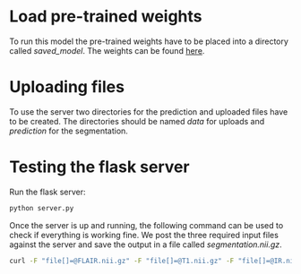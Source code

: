 # Load pre-trained weights
To run this model the pre-trained weights have to be placed into a directory called *saved_model*.
The weights can be found [here](https://github.com/miguel-dgist/mrbrains18).

# Uploading files
To use the server two directories for the prediction and uploaded files have to be created. The directories should be named *data* for uploads and *prediction* for the segmentation.

# Testing the flask server
Run the flask server:
```bash
python server.py
```

Once the server is up and running, the following command can be used to check if everything is working fine.
We post the three required input files against the server and save the output in a file called *segmentation.nii.gz*.
```bash
curl -F "file[]=@FLAIR.nii.gz" -F "file[]=@T1.nii.gz" -F "file[]=@IR.nii.gz" localhost:5000/model -o segmentation.nii.gz
```